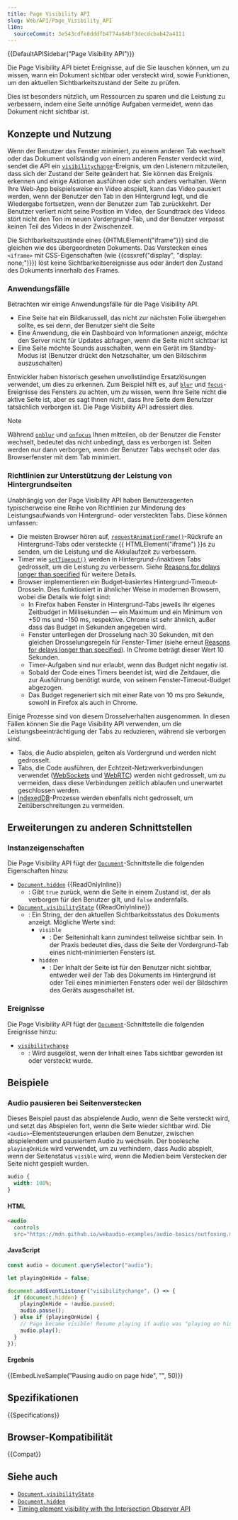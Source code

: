 ```yaml
---
title: Page Visibility API
slug: Web/API/Page_Visibility_API
l10n:
  sourceCommit: 3e543cdfe8dddfb4774a64bf3decdcbab42a4111
---
```


{{DefaultAPISidebar("Page Visibility API")}}

Die Page Visibility API bietet Ereignisse, auf die Sie lauschen können, um zu wissen, wann ein Dokument sichtbar oder versteckt wird, sowie Funktionen, um den aktuellen Sichtbarkeitszustand der Seite zu prüfen.

Dies ist besonders nützlich, um Ressourcen zu sparen und die Leistung zu verbessern, indem eine Seite unnötige Aufgaben vermeidet, wenn das Dokument nicht sichtbar ist.

## Konzepte und Nutzung

Wenn der Benutzer das Fenster minimiert, zu einem anderen Tab wechselt oder das Dokument vollständig von einem anderen Fenster verdeckt wird, sendet die API ein [`visibilitychange`](/de/docs/Web/API/Document/visibilitychange_event)-Ereignis, um den Listenern mitzuteilen, dass sich der Zustand der Seite geändert hat. Sie können das Ereignis erkennen und einige Aktionen ausführen oder sich anders verhalten. Wenn Ihre Web-App beispielsweise ein Video abspielt, kann das Video pausiert werden, wenn der Benutzer den Tab in den Hintergrund legt, und die Wiedergabe fortsetzen, wenn der Benutzer zum Tab zurückkehrt. Der Benutzer verliert nicht seine Position im Video, der Soundtrack des Videos stört nicht den Ton im neuen Vordergrund-Tab, und der Benutzer verpasst keinen Teil des Videos in der Zwischenzeit.

Die Sichtbarkeitszustände eines {{HTMLElement("iframe")}} sind die gleichen wie des übergeordneten Dokuments. Das Verstecken eines `<iframe>` mit CSS-Eigenschaften (wie {{cssxref("display", "display: none;")}}) löst keine Sichtbarkeitsereignisse aus oder ändert den Zustand des Dokuments innerhalb des Frames.

### Anwendungsfälle

Betrachten wir einige Anwendungsfälle für die Page Visibility API.

- Eine Seite hat ein Bildkarussell, das nicht zur nächsten Folie übergehen sollte, es sei denn, der Benutzer sieht die Seite
- Eine Anwendung, die ein Dashboard von Informationen anzeigt, möchte den Server nicht für Updates abfragen, wenn die Seite nicht sichtbar ist
- Eine Seite möchte Sounds ausschalten, wenn ein Gerät im Standby-Modus ist (Benutzer drückt den Netzschalter, um den Bildschirm auszuschalten)

Entwickler haben historisch gesehen unvollständige Ersatzlösungen verwendet, um dies zu erkennen. Zum Beispiel hilft es, auf [`blur`](/de/docs/Web/API/Window/blur_event) und [`focus`](/de/docs/Web/API/Window/focus_event)-Ereignisse des Fensters zu achten, um zu wissen, wenn Ihre Seite nicht die aktive Seite ist, aber es sagt Ihnen nicht, dass Ihre Seite dem Benutzer tatsächlich verborgen ist. Die Page Visibility API adressiert dies.

> [!NOTE]
> Während [`onblur`](/de/docs/Web/API/Window/blur_event) und [`onfocus`](/de/docs/Web/API/Window/focus_event) Ihnen mitteilen, ob der Benutzer die Fenster wechselt, bedeutet das nicht unbedingt, dass es verborgen ist. Seiten werden nur dann verborgen, wenn der Benutzer Tabs wechselt oder das Browserfenster mit dem Tab minimiert.

### Richtlinien zur Unterstützung der Leistung von Hintergrundseiten

Unabhängig von der Page Visibility API haben Benutzeragenten typischerweise eine Reihe von Richtlinien zur Minderung des Leistungsaufwands von Hintergrund- oder versteckten Tabs. Diese können umfassen:

- Die meisten Browser hören auf, [`requestAnimationFrame()`](/de/docs/Web/API/Window/requestAnimationFrame)-Rückrufe an Hintergrund-Tabs oder versteckte {{ HTMLElement("iframe") }}s zu senden, um die Leistung und die Akkulaufzeit zu verbessern.
- Timer wie [`setTimeout()`](/de/docs/Web/API/Window/setTimeout) werden in Hintergrund-/inaktiven Tabs gedrosselt, um die Leistung zu verbessern. Siehe [Reasons for delays longer than specified](/de/docs/Web/API/Window/setTimeout#reasons_for_delays_longer_than_specified) für weitere Details.
- Browser implementieren ein Budget-basiertes Hintergrund-Timeout-Drosseln. Dies funktioniert in ähnlicher Weise in modernen Browsern, wobei die Details wie folgt sind:
  - In Firefox haben Fenster in Hintergrund-Tabs jeweils ihr eigenes Zeitbudget in Millisekunden — ein Maximum und ein Minimum von +50 ms und -150 ms, respektive. Chrome ist sehr ähnlich, außer dass das Budget in Sekunden angegeben wird.
  - Fenster unterliegen der Drosselung nach 30 Sekunden, mit den gleichen Drosselungsregeln für Fenster-Timer (siehe erneut [Reasons for delays longer than specified](/de/docs/Web/API/Window/setTimeout#reasons_for_delays_longer_than_specified)). In Chrome beträgt dieser Wert 10 Sekunden.
  - Timer-Aufgaben sind nur erlaubt, wenn das Budget nicht negativ ist.
  - Sobald der Code eines Timers beendet ist, wird die Zeitdauer, die zur Ausführung benötigt wurde, von seinem Fenster-Timeout-Budget abgezogen.
  - Das Budget regeneriert sich mit einer Rate von 10 ms pro Sekunde, sowohl in Firefox als auch in Chrome.

Einige Prozesse sind von diesem Drosselverhalten ausgenommen. In diesen Fällen können Sie die Page Visibility API verwenden, um die Leistungsbeeinträchtigung der Tabs zu reduzieren, während sie verborgen sind.

- Tabs, die Audio abspielen, gelten als Vordergrund und werden nicht gedrosselt.
- Tabs, die Code ausführen, der Echtzeit-Netzwerkverbindungen verwendet ([WebSockets](/de/docs/Web/API/WebSockets_API) und [WebRTC](/de/docs/Web/API/WebRTC_API)) werden nicht gedrosselt, um zu vermeiden, dass diese Verbindungen zeitlich ablaufen und unerwartet geschlossen werden.
- [IndexedDB](/de/docs/Web/API/IndexedDB_API)-Prozesse werden ebenfalls nicht gedrosselt, um Zeitüberschreitungen zu vermeiden.

## Erweiterungen zu anderen Schnittstellen

### Instanzeigenschaften

Die Page Visibility API fügt der [`Document`](/de/docs/Web/API/Document)-Schnittstelle die folgenden Eigenschaften hinzu:

- [`Document.hidden`](/de/docs/Web/API/Document/hidden) {{ReadOnlyInline}}
  - : Gibt `true` zurück, wenn die Seite in einem Zustand ist, der als verborgen für den Benutzer gilt, und `false` andernfalls.
- [`Document.visibilityState`](/de/docs/Web/API/Document/visibilityState) {{ReadOnlyInline}}
  - : Ein String, der den aktuellen Sichtbarkeitsstatus des Dokuments anzeigt. Mögliche Werte sind:
    - `visible`
      - : Der Seiteninhalt kann zumindest teilweise sichtbar sein. In der Praxis bedeutet dies, dass die Seite der Vordergrund-Tab eines nicht-minimierten Fensters ist.
    - `hidden`
      - : Der Inhalt der Seite ist für den Benutzer nicht sichtbar, entweder weil der Tab des Dokuments im Hintergrund ist oder Teil eines minimierten Fensters oder weil der Bildschirm des Geräts ausgeschaltet ist.

### Ereignisse

Die Page Visibility API fügt der [`Document`](/de/docs/Web/API/Document)-Schnittstelle die folgenden Ereignisse hinzu:

- [`visibilitychange`](/de/docs/Web/API/Document/visibilitychange_event)
  - : Wird ausgelöst, wenn der Inhalt eines Tabs sichtbar geworden ist oder versteckt wurde.

## Beispiele

### Audio pausieren bei Seitenverstecken

Dieses Beispiel paust das abspielende Audio, wenn die Seite versteckt wird, und setzt das Abspielen fort, wenn die Seite wieder sichtbar wird. Die `<audio>`-Elementsteuerungen erlauben dem Benutzer, zwischen abspielendem und pausiertem Audio zu wechseln. Der boolesche `playingOnHide` wird verwendet, um zu verhindern, dass Audio abspielt, wenn der Seitenstatus `visible` wird, wenn die Medien beim Verstecken der Seite nicht gespielt wurden.

```css hidden
audio {
  width: 100%;
}
```

#### HTML

```html
<audio
  controls
  src="https://mdn.github.io/webaudio-examples/audio-basics/outfoxing.mp3"></audio>
```

#### JavaScript

```js
const audio = document.querySelector("audio");

let playingOnHide = false;

document.addEventListener("visibilitychange", () => {
  if (document.hidden) {
    playingOnHide = !audio.paused;
    audio.pause();
  } else if (playingOnHide) {
    // Page became visible! Resume playing if audio was "playing on hide"
    audio.play();
  }
});
```

#### Ergebnis

{{EmbedLiveSample("Pausing audio on page hide", "", 50)}}

## Spezifikationen

{{Specifications}}

## Browser-Kompatibilität

{{Compat}}

## Siehe auch

- [`Document.visibilityState`](/de/docs/Web/API/Document/visibilityState)
- [`Document.hidden`](/de/docs/Web/API/Document/hidden)
- [Timing element visibility with the Intersection Observer API](/de/docs/Web/API/Intersection_Observer_API/Timing_element_visibility)
